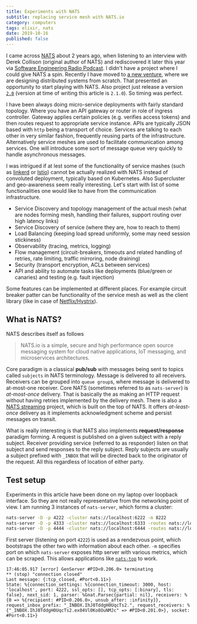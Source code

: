 ```yaml
---
title: Experiments with NATS
subtitle: replacing service mesh with NATS.io
category: computers
tags: elixir, nats
date: 2019-10-16
published: false
---
```


I came across [NATS](https://nats.io) about 2 years ago, when listening to an interview with Derek Collison (original author of NATS) and rediscovered it later this year via [Software Engineering Radio Podcast](https://www.se-radio.net/2019/06/episode-369-derek-collison-on-messaging-systems-and-nats/). I didn't have a project where I could give NATS a spin. Recently I have moved to [a new venture](https://dtone.egineering), where we are designing distributed systems from scratch. That presented an opportunity to start playing with NATS. Also project just release a version [`2.0`](https://nats-io.github.io/docs/whats_new/whats_new_20.html) (version at time of writing this article is `2.1.0`). So timing was perfect.

I have been always doing micro-service deployments with fairly standard topology. Where you have an API gateway or router in role of ingress controller. Gateway applies certain policies (e.g. verifies access tokens) and then routes request to appropriate service instance. APIs are typically JSON based with `http` being a transport of choice. Services are talking to each other in very similar fashion, frequently reusing parts of the infrastructure. Alternatively service meshes are used to facilitate communication among services. One will introduce some sort of message queue very quickly to handle asynchronous messages.

I was intrigued if at lest some of the functionality of service mashes (such as [linkerd](https://linkerd.io/) or [Istio](https://www.istio.io/)) cannot be actually realized with NATS instead of convoluted deployment, typically based on Kubernetes. Also Supercluster and geo-awareness seem really interesting. Let's start with list of some functionalities one would like to have from the communication infrastructure.

- Service Discovery and topology management of the actual mesh (what are nodes forming mesh, handling their failures, support routing over high latency links)
- Service Discovery of service (where they are, how to reach to them)
- Load Balancing (keeping load spread uniformly, some may need session stickiness)
- Observability (tracing, metrics, logging)
- Flow management (circuit-breakers, timeouts and related handling of retries, rate limiting, traffic mirroring, node draining)
- Security (transport encryption, ACLs between services)
- API and ability to automate tasks like deployments (blue/green or canaries) and testing (e.g. fault injection)

Some features can be implemented at different places. For example circuit breaker patter can be functionality of the service mesh as well as the client library (like in case of [Netflix/Hystrix](https://github.com/Netflix/Hystrix/wiki/How-it-Works#CircuitBreaker)).

## What is NATS?

NATS describes itself as follows

> NATS.io is a simple, secure and high performance open source messaging system for cloud native applications, IoT messaging, and microservices architectures.

Core paradigm is a classical **pub/sub** with messages being sent to topics called `subjects` in NATS terminology. Message is delivered to all receivers. Receivers can be grouped into `queue group`s, where message is delivered to at-most-one receiver. Core NATS (sometimes referred to as `nats-server`) is *at-most-once* delivery. That is basically the as making an HTTP request without having retries implemented by the delivery mesh. There is also a [NATS streaming](https://nats-io.github.io/docs/nats_streaming/intro.html) project, which is built on the top of NATS. It offers *at-least-once* delivery as it implements acknowledgment scheme and persist messages on transit.

What is really interesting is that NATS also implements **request/response** paradigm forming. A request is published on a given subject with a reply subject. Receiver providing service (referred to as responder) listen on that subject and send responses to the reply subject. Reply subjects are usually a subject prefixed with `_INBOX` that will be directed back to the originator of the request. All this regardless of location of either party.

## Test setup

Experiments in this article have been done on my laptop over loopback interface. So they are not really representative from the networking point of view. I am running 3 instances of `nats-server`, which forms a cluster:

```bash
nats-server -D -p 4222 -cluster nats://localhost:6222 -m 8222
nats-server -D -p 4333 -cluster nats://localhost:6333 -routes nats://localhost:6222 -m 8333
nats-server -D -p 4444 -cluster nats://localhost:6444 -routes nats://localhost:6222 -m 8444
```

First server (listening on port `4222`) is used as a rendezvous point, which bootstraps the other two with information about each other. `-m` specifies port on which `nats-server` exposes http server with various metrics, which can be scraped. This allows applications like [`nats-top`](https://github.com/nats-io/nats-top) to work.






```
17:46:05.917 [error] GenServer #PID<0.206.0> terminating
** (stop) "connection closed"
Last message: {:tcp_closed, #Port<0.11>}
State: %{connection_settings: %{connection_timeout: 3000, host: 'localhost', port: 4222, ssl_opts: [], tcp_opts: [:binary], tls: false}, next_sid: 1, parser: %Gnat.Parsec{partial: nil}, receivers: %{0 => %{recipient: #PID<0.206.0>, unsub_after: :infinity}}, request_inbox_prefix: "_INBOX.IhJ8TddgH0UqcTs2.", request_receivers: %{"_INBOX.IhJ8TddgH0UqcTs2.ex04Vl0Ko8OuNMJc" => #PID<0.201.0>}, socket: #Port<0.11>}
```
